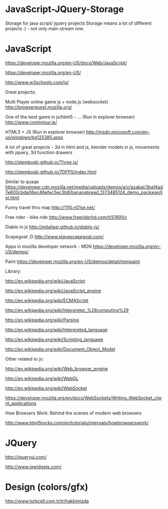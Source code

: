 JavaScript-JQuery-Storage
=========================

Storage for java script/ jquery projects 
Storage means a lot of different projects :) - not only main stream one.



JavaScript
=========================
https://developer.mozilla.org/en-US/docs/Web/JavaScript/

https://developer.mozilla.org/en-US/

http://www.w3schools.com/js/

Great projects:

Multi Player online game js + node.js (websocket)
http://browserquest.mozilla.org/

One of the best game in js/html5 - ...  (Run in explorer browser)
http://www.contrejour.ie/

HTML5 + JS (Run in explorer browser)
http://msdn.microsoft.com/en-us/windows/bg125385.aspx

A lot of great projects - 3d in html and js, blender models in js, movements with jquery, 3d function drawers

http://stemkoski.github.io/Three.js/

http://stemkoski.github.io/7DFPS/index.html

Similar to quaqe 
https://developer.cdn.mozilla.net/media/uploads/demos/a/z/azakai/3baf4ad7e600cbda06ec46efec5ec3b8/bananabread_1373485124_demo_package/list.html

Funny travel thru map
http://1110.n01se.net/

Free rider - bike ride
http://www.freeriderhd.com/t/51891/c

Diablo in js
http://mitallast.github.io/diablo-js/

Scapegoat ;D
http://www.playescapegoat.com/

Apps in mozilla developer network - MDN
https://developer.mozilla.org/en-US/demos/

Paint
https://developer.mozilla.org/en-US/demos/detail/minipaint



Library:

http://en.wikipedia.org/wiki/JavaScript

http://en.wikipedia.org/wiki/JavaScript_engine

http://en.wikipedia.org/wiki/ECMAScript

http://en.wikipedia.org/wiki/Interpreter_%28computing%29

http://en.wikipedia.org/wiki/Parsing

http://en.wikipedia.org/wiki/Interpreted_language

http://en.wikipedia.org/wiki/Scripting_language

http://en.wikipedia.org/wiki/Document_Object_Model

Other related to js:

http://en.wikipedia.org/wiki/Web_browser_engine

http://en.wikipedia.org/wiki/WebGL

http://en.wikipedia.org/wiki/WebSocket

https://developer.mozilla.org/en/docs/WebSockets/Writing_WebSocket_client_applications


How Browsers Work: Behind the scenes of modern web browsers

http://www.html5rocks.com/en/tutorials/internals/howbrowserswork/


JQuery
=========================

http://jqueryui.com/

http://www.jqwidgets.com/




Design (colors/gfx)
=========================
http://www.turkcell.com.tr/tr/hakkimizda




